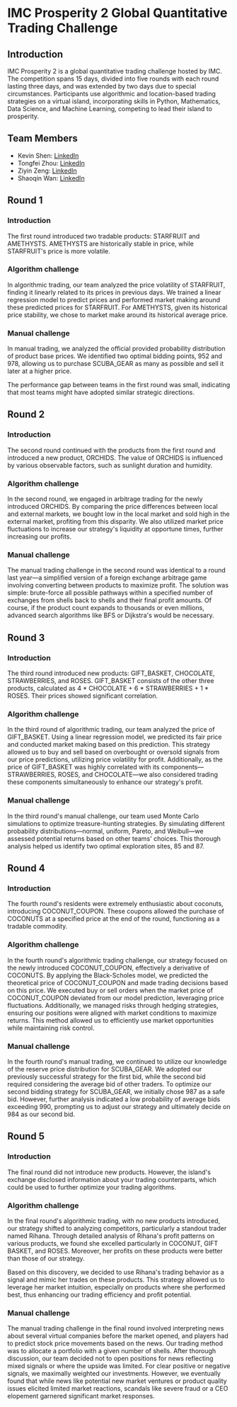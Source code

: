 # IMC Prosperity 2 Global Quantitative Trading Challenge

## Introduction
IMC Prosperity 2 is a global quantitative trading challenge hosted by IMC. The competition spans 15 days, divided into five rounds with each round lasting three days, and was extended by two days due to special circumstances. Participants use algorithmic and location-based trading strategies on a virtual island, incorporating skills in Python, Mathematics, Data Science, and Machine Learning, competing to lead their island to prosperity.
## Team Members
- Kevin Shen: [LinkedIn](https://www.linkedin.com/in/kaiwen-shen/)
- Tongfei Zhou: [LinkedIn](https://www.linkedin.com/in/tongfei-zhou/)
- Ziyin Zeng: [LinkedIn](https://www.linkedin.com/in/ziyinzeng1998/)
- Shaoqin Wan: [LinkedIn](https://www.linkedin.com/in/shaoqin-wan/)

## Round 1 
### Introduction
The first round introduced two tradable products: STARFRUIT and AMETHYSTS. AMETHYSTS are historically stable in price, while STARFRUIT's price is more volatile.

### Algorithm challenge
In algorithmic trading, our team analyzed the price volatility of STARFRUIT, finding it linearly related to its prices in previous days. We trained a linear regression model to predict prices and performed market making around these predicted prices for STARFRUIT. For AMETHYSTS, given its historical price stability, we chose to market make around its historical average price.

### Manual challenge
In manual trading, we analyzed the official provided probability distribution of product base prices. We identified two optimal bidding points, 952 and 978, allowing us to purchase SCUBA_GEAR as many as possible and sell it later at a higher price.

The performance gap between teams in the first round was small, indicating that most teams might have adopted similar strategic directions.

## Round 2 
### Introduction
The second round continued with the products from the first round and introduced a new product, ORCHIDS. The value of ORCHIDS is influenced by various observable factors, such as sunlight duration and humidity.

### Algorithm challenge
In the second round, we engaged in arbitrage trading for the newly introduced ORCHIDS. By comparing the price differences between local and external markets, we bought low in the local market and sold high in the external market, profiting from this disparity. We also utilized market price fluctuations to increase our strategy's liquidity at opportune times, further increasing our profits.

### Manual challenge
The manual trading challenge in the second round was identical to a round last year—a simplified version of a foreign exchange arbitrage game involving converting between products to maximize profit. The solution was simple: brute-force all possible pathways within a specified number of exchanges from shells back to shells and their final profit amounts. Of course, if the product count expands to thousands or even millions, advanced search algorithms like BFS or Dijkstra's would be necessary.

## Round 3 
### Introduction
The third round introduced new products: GIFT_BASKET, CHOCOLATE, STRAWBERRIES, and ROSES. GIFT_BASKET consists of the other three products, calculated as 4 * CHOCOLATE + 6 * STRAWBERRIES + 1 * ROSES. Their prices showed significant correlation.

### Algorithm challenge
In the third round of algorithmic trading, our team analyzed the price of GIFT_BASKET. Using a linear regression model, we predicted its fair price and conducted market making based on this prediction. This strategy allowed us to buy and sell based on overbought or oversold signals from our price predictions, utilizing price volatility for profit. Additionally, as the price of GIFT_BASKET was highly correlated with its components—STRAWBERRIES, ROSES, and CHOCOLATE—we also considered trading these components simultaneously to enhance our strategy's profit.

### Manual challenge
In the third round's manual challenge, our team used Monte Carlo simulations to optimize treasure-hunting strategies. By simulating different probability distributions—normal, uniform, Pareto, and Weibull—we assessed potential returns based on other teams' choices. This thorough analysis helped us identify two optimal exploration sites, 85 and 87.

## Round 4 
### Introduction
The fourth round's residents were extremely enthusiastic about coconuts, introducing COCONUT_COUPON. These coupons allowed the purchase of COCONUTS at a specified price at the end of the round, functioning as a tradable commodity.

### Algorithm challenge
In the fourth round's algorithmic trading challenge, our strategy focused on the newly introduced COCONUT_COUPON, effectively a derivative of COCONUTS. By applying the Black-Scholes model, we predicted the theoretical price of COCONUT_COUPON and made trading decisions based on this price. We executed buy or sell orders when the market price of COCONUT_COUPON deviated from our model prediction, leveraging price fluctuations. Additionally, we managed risks through hedging strategies, ensuring our positions were aligned with market conditions to maximize returns. This method allowed us to efficiently use market opportunities while maintaining risk control.

### Manual challenge
In the fourth round's manual trading, we continued to utilize our knowledge of the reserve price distribution for SCUBA_GEAR. We adopted our previously successful strategy for the first bid, while the second bid required considering the average bid of other traders. To optimize our second bidding strategy for SCUBA_GEAR, we initially chose 987 as a safe bid. However, further analysis indicated a low probability of average bids exceeding 990, prompting us to adjust our strategy and ultimately decide on 984 as our second bid.

## Round 5 
### Introduction
The final round did not introduce new products. However, the island's exchange disclosed information about your trading counterparts, which could be used to further optimize your trading algorithms.

### Algorithm challenge
In the final round's algorithmic trading, with no new products introduced, our strategy shifted to analyzing competitors, particularly a standout trader named Rihana. Through detailed analysis of Rihana's profit patterns on various products, we found she excelled particularly in COCONUT, GIFT BASKET, and ROSES. Moreover, her profits on these products were better than those of our strategy.

Based on this discovery, we decided to use Rihana's trading behavior as a signal and mimic her trades on these products. This strategy allowed us to leverage her market intuition, especially on products where she performed best, thus enhancing our trading efficiency and profit potential.

### Manual challenge
The manual trading challenge in the final round involved interpreting news about several virtual companies before the market opened, and players had to predict stock price movements based on the news. Our trading method was to allocate a portfolio with a given number of shells. After thorough discussion, our team decided not to open positions for news reflecting mixed signals or where the upside was limited. For clear positive or negative signals, we maximally weighted our investments. However, we eventually found that while news like potential new market ventures or product quality issues elicited limited market reactions, scandals like severe fraud or a CEO elopement garnered significant market responses.
